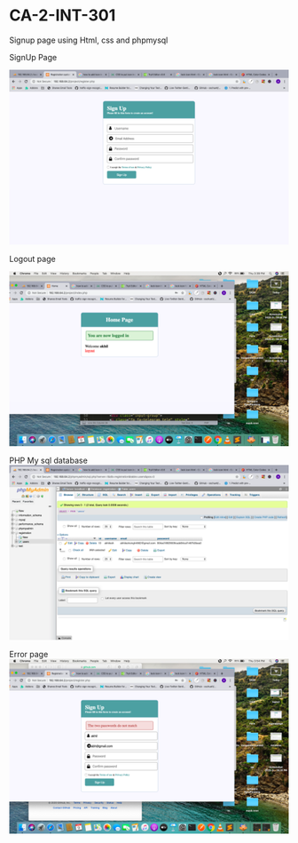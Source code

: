 # CA-2-INT-301
Signup page using Html, css and phpmysql

SignUp Page

![](signuppage.png)


Logout page

![](logout.png)

PHP My sql database
![](database.png)

Error page
![](errors.png)
